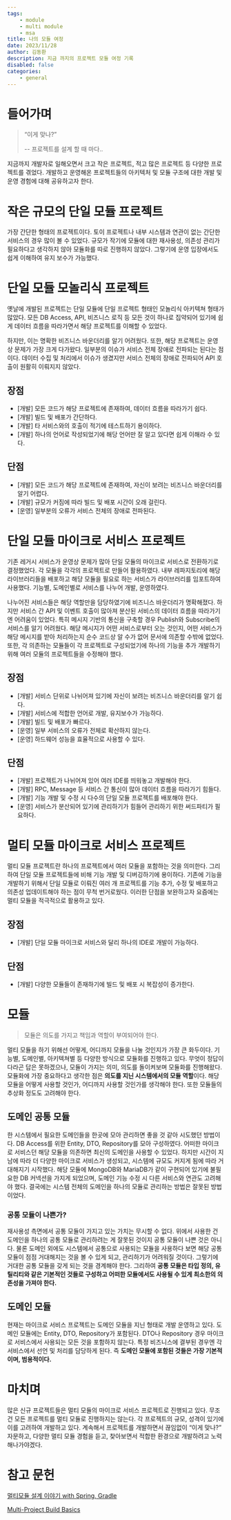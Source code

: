 ```yaml
---
tags: 
    - module
    - multi module
    - msa
title: 나의 모듈 여정
date: 2023/11/28
author: 김동환
description: 지금 까지의 프로젝트 모듈 여정 기록
disabled: false
categories:
    - general
---
```


# 들어가며

> “이게 맞나?”
>
> -- 프로젝트를 설계 할 때 마다..
>

지금까지 개발자로 일해오면서 크고 작은 프로젝트, 적고 많은 프로젝트 등 다양한 프로젝트를 겪었다. 
개발하고 운영해온 프로젝트들의 아키텍처 및 모듈 구조에 대한 개발 및 운영 경험에 대해 공유하고자 한다.

# 작은 규모의 단일 모듈 프로젝트

가장 간단한 형태의 프로젝트이다. 토이 프로젝트나 내부 시스템과 연관이 없는 간단한 서비스의 경우 많이 볼 수 있었다. 
규모가 작기에 모듈에 대한 재사용성, 의존성 관리가 필요하다고 생각하지 않아 모듈화를 따로 진행하지 않았다. 
그렇기에 운영 입장에서도 쉽게 이해하여 유지 보수가 가능했다.

# 단일 모듈 모놀리식 프로젝트

옛날에 개발된 프로젝트는 단일 모듈에 단일 프로젝트 형태인 모놀리식 아키텍쳐 형태가 많았다. 
모든 DB Access, API, 비즈니스 로직 등 모든 것이 하나로 집약되어 있기에 쉽게 데이터 흐름을 따라가면서 해당 프로젝트를 이해할 수 있었다.

하지만, 이는 명확한 비즈니스 바운더리를 알기 어려웠다. 
또한, 해당 프로젝트는 운영 상 문제가 가장 크게 다가왔다. 
일부분의 이슈가 서비스 전체 장애로 전파되는 된다는 점이다.
데이터 수집 및 처리에서 이슈가 생겼지만 서비스 전체의 장애로 전파되어 API 호출이 원활히 이뤄지지 않았다.

## 장점

- [개발] 모든 코드가 해당 프로젝트에 존재하여, 데이터 흐름을 따라가기 쉽다.
- [개발] 빌드 및 배포가 간단하다.
- [개발] 타 서비스와의 호출이 적기에 테스트하기 용이하다.
- [개발] 하나의 언어로 작성되었기에 해당 언어만 잘 알고 있다면 쉽게 이해라 수 있다.

## 단점

- [개발] 모든 코드가 해당 프로젝트에 존재하여, 자신이 보려는 비즈니스 바운더리를 알기 어렵다.
- [개발] 규모가 커짐에 따라 빌드 및 배포 시간이 오래 걸린다.
- [운영] 일부분의 오류가 서비스 전체의 장애로 전파된다.

# 단일 모듈 마이크로 서비스 프로젝트

기존 레거시 서비스가 운영상 문제가 많아 단일 모듈의 마이크로 서비스로 전환하기로 결정했었다. 각 모듈을 각각의 프로젝트로 만들어 활용하였다. 
내부 레파지토리에 해당 라이브러리들을 배포하고 해당 모듈을 필요로 하는 서비스가 라이브러리를 임포트하여 사용했다. 기능별, 도메인별로 서비스를 나누어 개발, 운영하였다.

나누어진 서비스들은 해당 역할만을 담당하였기에 비즈니스 바운더리가 명확해졌다. 
하지만 서비스 간 API 및 이벤트 호출이 많아져 분산된 서비스의 데이터 흐름을 따라가기엔 어려움이 있었다. 
특히 메시지 기반의 통신을 구축할 경우 Publish와 Subscribe의 서비스를 알기 어려웠다. 
해당 메시지가 어떤 서비스로부터 오는 것인지, 어떤 서비스가 해당 메시지를 받아 처리하는지 순수 코드상 알 수가 없어 문서에 의존할 수밖에 없었다. 
또한, 각 의존하는 모듈들이 각 프로젝트로 구성되었기에 하나의 기능을 추가 개발하기 위해 여러 모듈의 프로젝트들을 수정해야 했다.

## 장점

- [개발] 서비스 단위로 나뉘어져 있기에 자신이 보려는 비즈니스 바운더리를 알기 쉽다.
- [개발] 서비스에 적합한 언어로 개발, 유지보수가 가능하다.
- [개발] 빌드 및 배포가 빠르다.
- [운영] 일부 서비스의 오류가 전체로 확산하지 않는다.
- [운영] 하드웨어 성능을 효율적으로 사용할 수 있다.

## 단점

- [개발] 프로젝트가 나뉘어져 있어 여러 IDE를 띄워놓고 개발해야 한다.
- [개발] RPC, Message 등 서비스 간 통신이 많아 데이터 흐름을 따라가기 힘들다.
- [개발] 기능 개발 및 수정 시 다수의 단일 모듈 프로젝트를 배포해야 한다.
- [운영] 서비스가 분산되어 있기에 관리하기가 힘들어 관리하기 위한 써드파티가 필요하다.

# 멀티 모듈 마이크로 서비스 프로젝트

멀티 모듈 프로젝트란 하나의 프로젝트에서 여러 모듈을 포함하는 것을 의미한다. 
그리하여 단일 모듈 프로젝트들에 비해 기능 개발 및 디버깅하기에 용이하다. 
기존에 기능을 개발하기 위해서 단일 모듈로 이뤄진 여러 개 프로젝트를 기능 추가, 수정 및 배포하고 의존성 업데이트해야 하는 점이 무척 번거로웠다. 
이러한 단점을 보완하고자 요즘에는 멀티 모듈을 적극적으로 활용하고 있다.

## 장점

- [개발] 단일 모듈 마이크로 서비스와 달리 하나의 IDE로 개발이 가능하다.

## 단점

- [개발] 다양한 모듈들이 존재하기에 빌드 및 배포 시 복잡성이 증가한다.

# 모듈

> 모듈은 의도를 가지고 책임과 역할이 부여되어야 한다.
>

멀티 모듈을 하기 위해선 어떻게, 어디까지 모듈을 나눌 것인지가 가장 큰 화두이다. 기능별, 도메인별, 아키텍쳐별 등 다양한 방식으로 모듈화를 진행하고 있다. 
무엇이 정답이다라곤 답은 못하겠으나, 모듈이 가지는 의미, 의도를 돌이켜보며 모듈화를 진행해왔다. 
모듈화에 가장 중요하다고 생각한 점은 **의도를 지닌 시스템에서의 모듈 역할**이다. 해당 모듈을 어떻게 사용할 것인가, 어디까지 사용할 것인가를 생각해야 한다. 
또한 모듈들의 추상화 정도도 고려해야 한다.

## **도메인 공통 모듈**

한 시스템에서 필요한 도메인들을 한곳에 모아 관리하면 좋을 것 같아 시도했던 방법이다. 
DB Access를 위한 Entity, DTO, Repository를 모아 구성하였다. 
어떠한 마이크로 서비스던 해당 모듈을 의존하면 최신의 도메인을 사용할 수 있었다. 
하지만 시간이 지남에 따라 더 다양한 마이크로 서비스가 생성되고, 시스템에 규모도 커지게 됨에 따라 거대해지기 시작했다. 
해당 모듈에 MongoDB와 MariaDB가 같이 구현되어 있기에 불필요한 DB 커넥션을 가지게 되었으며, 도메인 기능 수정 시 다른 서비스와 연관도 고려해야 했다. 
결국에는 시스템 전체의 도메인을 하나의 모듈로 관리하는 방법은 잘못된 방법이었다.

### **공통 모듈이 나쁜가?**

재사용성 측면에서 공통 모듈이 가지고 있는 가치는 무시할 수 없다. 
위에서 사용한 건 도메인을 하나의 공통 모듈로 관리하려는 게 잘못된 것이지 공통 모듈이 나쁜 것은 아니다. 
물론 도메인 외에도 시스템에서 공통으로 사용되는 모듈을 사용하다 보면 해당 공통 모듈이 점점 거대해지는 것을 볼 수 있게 되고, 
관리하기가 어려워질 것이다. 그렇기에 거대한 공통 모듈을 갖게 되는 것을 경계해야 한다. 
그리하여 **공통 모듈은 타입 정의, 유틸리티와 같은 기본적인 것들로 구성하고 어떠한 모듈에서도 사용될 수 있게 최소한의 의존성을 가져야 한다.**

## 도메인 모듈

현재는 마이크로 서비스 프로젝트는 도메인 모듈을 지닌 형태로 개발 운영하고 있다. 
도메인 모듈에는 Entity, DTO, Repository가 포함된다. DTO나 Repository 경우 마이크로 서비스에서 사용되는 모든 것을 포함하지 않는다. 
특정 비즈니스에 결부된 경우엔 각 서비스에서 선언 및 처리를 담당하게 된다. 즉 **도메인 모듈에 포함된 것들은 가장 기본적이며, 범용적이다.**


# 마치며

많은 신규 프로젝트들은 멀티 모듈의 마이크로 서비스 프로젝트로 진행되고 있다. 
무조건 모든 프로젝트를 멀티 모듈로 진행하지는 않는다. 각 프로젝트의 규모, 성격이 있기에 이를 고려하여 개발하고 있다. 
계속해서 프로젝트를 개발하면서 끊임없이 “이게 맞나?” 자문하고, 다양한 멀티 모듈 경험을 듣고, 찾아보면서 적합한 환경으로 개발하려고 노력해나가야겠다.

# 참고 문헌


[멀티모듈 설계 이야기 with Spring, Gradle](https://techblog.woowahan.com/2637/)

[Multi-Project Build Basics](https://docs.gradle.org/current/userguide/intro_multi_project_builds.html)